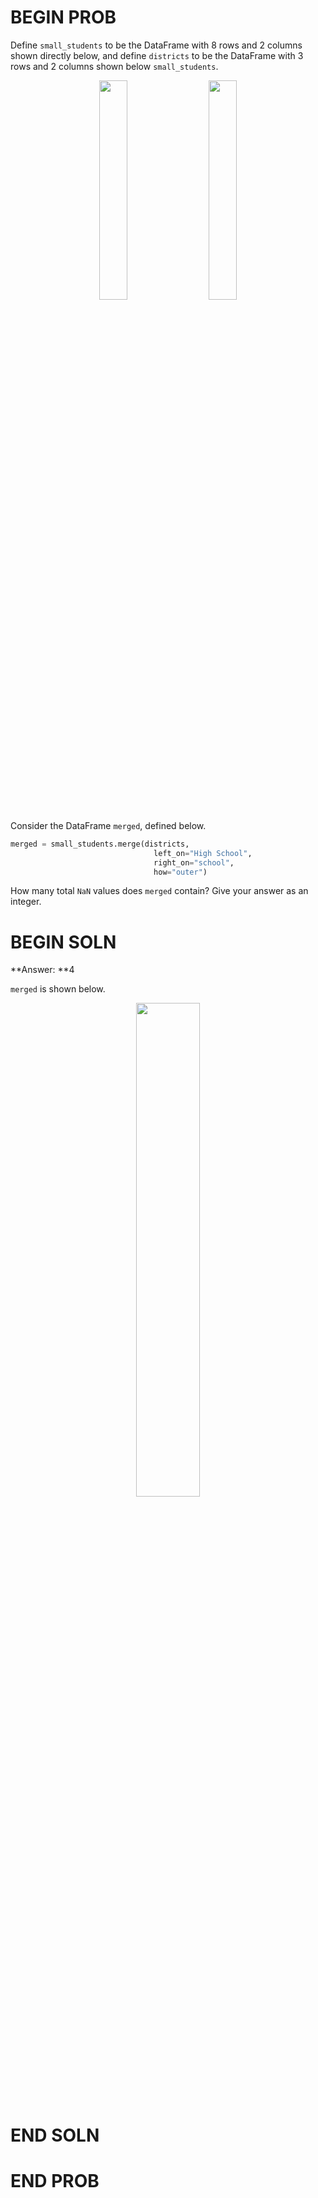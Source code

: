 # BEGIN PROB

Define `small_students` to be the DataFrame with 8 rows and 2 columns
shown directly below, and define `districts` to be the DataFrame
with 3 rows and 2 columns shown below `small_students`.

<!-- <p style="display: flex; justify-content: left; gap: 20px;">
    <img src='../assets/images/disc03/small_students.png' width=30%>
</p>
<p style="display: flex; justify-content: right; gap: 20px;">
    <img src='../assets/images/disc03/districts.png' width=30%>
</p> -->

<p align="center">
    <img src='../assets/images/disc03/small_students.png' width=30% style="display:inline-block; margin-right:20px;">
    <img src='../assets/images/disc03/districts.png' width=30% style="display:inline-block;">
</p>

Consider the DataFrame `merged`, defined below.

```py
merged = small_students.merge(districts, 
                                left_on="High School", 
                                right_on="school", 
                                how="outer")
```

How many total `NaN` values does `merged` contain? Give your answer as
an integer.

# BEGIN SOLN

**Answer: **4

`merged` is shown below.

<center><img src='../assets/images/disc03/merge-ans-1.png' width=45%></center>

# END SOLN

# END PROB